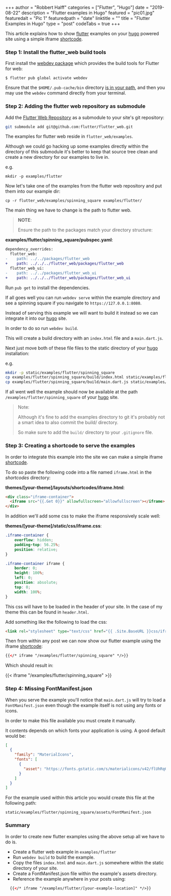 +++
author = "Robbert Halff"
categories = ["Flutter", "Hugo"]
date = "2019-08-22"
description = "Flutter examples in Hugo"
featured = "pic01.jpg"
featuredalt = "Pic 1"
featuredpath = "date"
linktitle = ""
title = "Flutter Examples in Hugo"
type = "post"
codeTabs = true
+++

This article explains how to show [flutter](https://flutter.dev) examples on your [hugo][] powered site using a simple iframe [shortcode][].

### Step 1: Install the flutter_web build tools

First install the [webdev package](https://pub.dartlang.org/packages/webdev) which provides the build tools for Flutter for web:

```console
$ flutter pub global activate webdev
```

Ensure that the `$HOME/.pub-cache/bin` directory
[is in your path](https://www.dartlang.org/tools/pub/cmd/pub-global#running-a-script-from-your-path),
and then you may use the `webdev` command directly from your terminal.

### Step 2: Adding the flutter web repository as submodule

Add the [Flutter Web Repository](`git@github.com:flutter/flutter_web.git`) as a submodule to your site's git repository:
```bash
git submodule add git@github.com:flutter/flutter_web.git
```

The examples for flutter web reside in `flutter_web/examples`.

Although we could go hacking up some examples directly within the directory of this submodule it's better to keep that source tree clean and create a new directory for our examples to live in.

e.g.
```
mkdir -p examples/flutter
```

Now let's take one of the examples from the flutter web repository and put them
into our example dir:

```
cp -r flutter_web/examples/spinning_square examples/flutter/
```

The main thing we have to change is the path to flutter web.

> **NOTE**:
>
>  Ensure the path to the packages match your directory structure:

**examples/flutter/spinning_square/pubspec.yaml**:
```diff
dependency_overrides:
  flutter_web:
-    path: ../../packages/flutter_web
+    path: ../../../flutter_web/packages/flutter_web
  flutter_web_ui:
-    path: ../../packages/flutter_web_ui
+    path: ../../../flutter_web/packages/flutter_web_ui
```

Run `pub get` to install the dependencies.

If all goes well you can run `webdev serve` within the example directory and see a spinning square if you
navigate to `https://127.0.0.1:8080`.

Instead of serving this example we will want to build it instead so we can integrate it into our [hugo][] site.

In order to do so run `webdev build`.

This will create a build directory with an `index.html` file and a `main.dart.js`.

Next just move both of these file files to the static directory of your [hugo][] installation:

e.g.
```bash
mkdir -p static/examples/flutter/spinning_square
cp examples/flutter/spinning_square/build/index.html static/examples/flutter/spinning_square
cp examples/flutter/spinning_square/build/main.dart.js static/examples/flutter/spinning_square
```

If all went well the example should now be available at the path `/examples/flutter/spinning_square`
of your [hugo][] site.

> Note:
>
> Although it's fine to add the examples directory to git it's probably not a smart idea
> to also commit the build/ directory.
> 
> So make sure to add the `build/` directory to your `.gitignore` file. 

### Step 3: Creating a shortcode to serve the examples

In order to integrate this example into the site we can make a simple iframe [shortcode][].

To do so paste the following code into a file named `iframe.html` in the *shortcodes* directory:

**themes/[your-theme]/layouts/shortcodes/iframe.html**:
```html
<div class="iframe-container">
  <iframe src="{{.Get 0}}" allowfullscreen="allowfullscreen"></iframe>
</div>
```

In addition we'll add some css to make the iframe responsively scale well:

**themes/[your-theme]/static/css/iframe.css**:
```css
.iframe-container {
    overflow: hidden;
    padding-top: 56.25%;
    position: relative;
}

.iframe-container iframe {
    border: 0;
    height: 100%;
    left: 0;
    position: absolute;
    top: 0;
    width: 100%;
}
```
This css will have to be loaded in the header of your site.
In the case of my theme this can be found in `header.html`.

Add something like the following to load the css:

```html
<link rel="stylesheet" type="text/css" href="{{ .Site.BaseURL }}css/iframe.css" />
```
Then from within any post we can now show our flutter example using the iframe [shortcode][]:

```html
{{</* iframe "/examples/flutter/spinning_square" */>}}
```

Which should result in:

{{< iframe "/examples/flutter/spinning_square" >}}

### Step 4: Missing FontManifest.json 

When you serve the example you'll notice that `main.dart.js` will try to load a `FontManifest.json` even though the example itself is not using any fonts or icons.

In order to make this file available you must create it manually.

It contents depends on which fonts your application is using.
A good default would be:
```json
[
  {
    "family": "MaterialIcons",
    "fonts": [
      {
        "asset": "https://fonts.gstatic.com/s/materialicons/v42/flUhRq6tzZclQEJ-Vdg-IuiaDsNcIhQ8tQ.woff2"
      }
    ]
  }
]
```

For the example used within this article you would create this file at the following path:

`static/examples/flutter/spinning_square/assets/FontManifest.json`

### Summary

In order to create new flutter examples using the above setup all we have to do is.

* Create a flutter web example in `examples/flutter`
* Run `webdev build` to build the example.
* Copy the files `index.html` and `main.dart.js` somewhere within the static directory of your site.
* Create a FontManifest.json file within the example's assets directory.
* Reference the example anywhere in your posts using:

```html
  {{</* iframe "/examples/flutter/[your-example-location]" */>}}
```

[shortcode]: https://gohugo.io/content-management/shortcodes
[hugo]: https://gohugo.io


